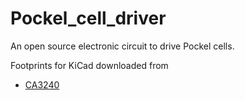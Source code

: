 # Pockel_cell_driver
An open source electronic circuit to drive Pockel cells.


Footprints for KiCad downloaded from 

- [CA3240](<https://app.ultralibrarian.com/details/f0fe15b2-106c-11e9-ab3a-0a3560a4cccc/Intersil/CA3240AE?uid=155cdc561030ca9b&exports=KiCAD>)
